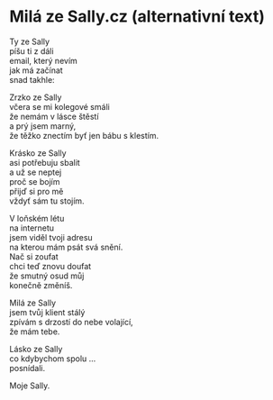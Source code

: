 # Milá ze Sally.cz (alternativní text)

Ty ze Sally  
píšu ti z dáli  
email, který nevím  
jak má začínat  
snad takhle:

Zrzko ze Sally  
včera se mi kolegové smáli  
že nemám v lásce štěstí  
a prý jsem marný,  
že těžko znectím byť jen bábu s klestím.

Krásko ze Sally  
asi potřebuju sbalit  
a už se neptej    
proč se bojím  
přijď si pro mě  
vždyť sám tu stojím.

V loňském létu  
na internetu  
jsem viděl tvoji adresu  
na kterou mám psát svá snění.  
Nač si zoufat  
chci teď znovu doufat  
že smutný osud můj  
konečně změníš.

Milá ze Sally  
jsem tvůj klient stálý  
zpívám s drzostí 
do nebe volající,  
že mám tebe.

Lásko ze Sally  
co kdybychom spolu ...  
posnídali.

Moje Sally.





